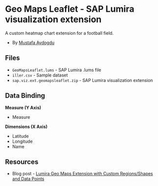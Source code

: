 Geo Maps Leaflet - SAP Lumira visualization extension
=================================================
A custom heatmap chart extension for a football field.
<br>
* By [Mustafa Aydogdu](http://scn.sap.com/people/mustafa.aydogdu)

Files
-----------
* `GeoMapsLeaflet.lums` - SAP Lumira .lums file
* `iller.csv` - Sample dataset
* `sap.viz.ext.geomapsleaflet.zip` - SAP Lumira visualization extension

Data Binding
-------------------------------------------
<strong>Measure (Y Axis)</strong>
* Measure

<strong>Dimensions (X Axis)</strong>
* Latitude
* Longitude
* Name

Resources
-----------
* Blog post - [Lumira Geo Maps Extension with Custom Regions/Shapes and Data Points](http://scn.sap.com/community/lumira/blog/2015/04/29/open-source-geo-maps-extension)


